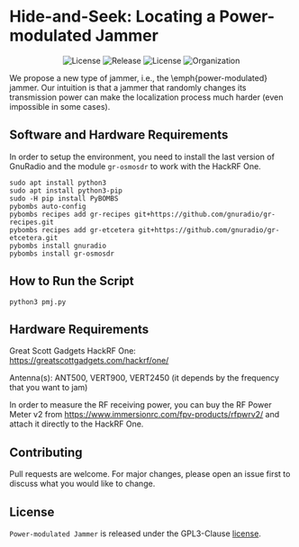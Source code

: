 # Hide-and-Seek: Locating a Power-modulated Jammer
<p align="center">
     <img alt="License" src="https://img.shields.io/static/v1.svg?label=license&message=GPL3&color=brightgreen">
     <img alt="Release" src="https://img.shields.io/static/v1.svg?label=release&message=1.0&color=blue">
     <img alt="License" src="https://img.shields.io/static/v1.svg?label=build&message=passing&color=brightgreen">
     <img alt="Organization" src="https://img.shields.io/static/v1.svg?label=org&message=CRI-LAB&color=blue">
</p>
We propose a new type of jammer, i.e., the \emph{power-modulated} jammer. Our intuition is that a jammer that randomly changes its transmission power can make the localization process much harder (even impossible in some cases).

## Software and Hardware Requirements
In order to setup the environment, you need to install the last version of GnuRadio and the module ```gr-osmosdr``` to work with the HackRF One.
```
sudo apt install python3
sudo apt install python3-pip
sudo -H pip install PyBOMBS
pybombs auto-config
pybombs recipes add gr-recipes git+https://github.com/gnuradio/gr-recipes.git
pybombs recipes add gr-etcetera git+https://github.com/gnuradio/gr-etcetera.git
pybombs install gnuradio
pybombs install gr-osmosdr
```

## How to Run the Script
```python3 pmj.py```

## Hardware Requirements
Great Scott Gadgets HackRF One: https://greatscottgadgets.com/hackrf/one/

Antenna(s): ANT500, VERT900, VERT2450 (it depends by the frequency that you want to jam)

In order to measure the RF receiving power, you can buy the RF Power Meter v2 from https://www.immersionrc.com/fpv-products/rfpwrv2/ and attach it directly to the HackRF One.

## Contributing
Pull requests are welcome. For major changes, please open an issue first to discuss what you would like to change.

## License
`Power-modulated Jammer` is released under the GPL3-Clause <a href="LICENSE">license</a>.
